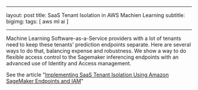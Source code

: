  

---
layout: post
title: SaaS Tenant Isolation in AWS Machien Learning
subtitle: 
bigimg: 
tags: [   aws ml ai ]


---

Machine Learning Software-as-a-Service providers with  a lot of tenants need to keep these tenants' prediction endpoints separate. Here are several ways to do that, balancing expense and  robustness. We show a way to do flexible access control to the Sagemaker inferencing endpoints  with an advanced use of Identity and Access management.

See the article "[Implementing SaaS Tenant Isolation Using Amazon SageMaker Endpoints and IAM](https://aws.amazon.com/blogs/apn/implementing-saas-tenant-isolation-using-amazon-sagemaker-endpoints-and-iam/)"

 

 